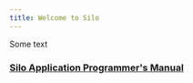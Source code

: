 ```yaml
---
title: Welcome to Silo
---
```


Some text

### [Silo Application Programmer's Manual](https://silo.readthedocs.io)
